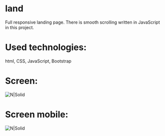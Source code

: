 # land

Full responsive landing page. There is smooth scrolling written in JavaScript in this project.


# Used technologies:

html, CSS, JavaScript, Bootstrap

# Screen:

![N|Solid](http://fcbarcafc.cba.pl/landing-page.png)

# Screen mobile:

![N|Solid](http://fcbarcafc.cba.pl/landing-page-mobile.png)
